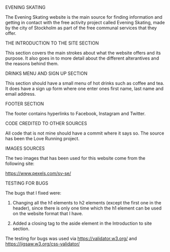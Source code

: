 EVENING SKATING

The Evening Skating website is the main source for finding information and getting in contact with the free activity project called Evening Skating, made by the city of Stockholm as part of the free communal services that they offer.



THE INTRODUCTION TO THE SITE SECTION

This section covers the main strokes about what the website offers and its purpose. It also goes in to more detail about the different alterantives and the reasons behind them.


DRINKS MENU AND SIGN UP SECTION

This section should have a small menu of hot drinks such as coffee and tea. It does have a sign up form where one enter ones first name, last name and email address.


FOOTER SECTION

The footer contains hyperlinks to Facebook, Instagram and Twitter.


CODE CREDITED TO OTHER SOURCES

All code that is not mine should have a commit where it says so. The source has been the Love Running project.


IMAGES SOURCES

The two images that has been used for this website come from the following site:

https://www.pexels.com/sv-se/



TESTING FOR BUGS

The bugs that I fixed were:

1. Changing all the h1 elements to h2 elements (except the first one in the header), since there is only one time which the h1 element can be used on the website format that I have.

2. Added a closing tag to the aside element in the Introduction to site section.

The testing for bugs was used via https://validator.w3.org/ and https://jigsaw.w3.org/css-validator/



